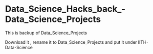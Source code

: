 # Data_Science_Hacks_back_-Data_Science_Projects


This is backup of Data_Science_Projects

Download it , rename it to Data_Science_Projects and put it under IITH-Data-Science